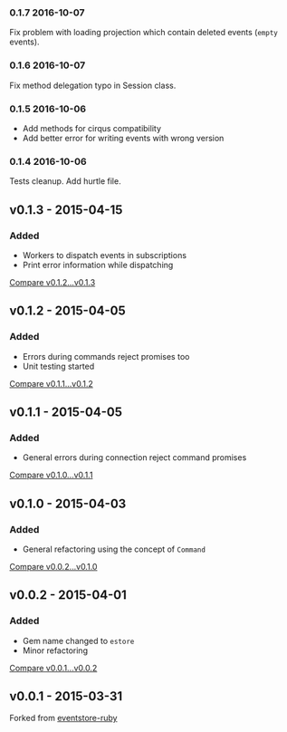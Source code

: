 ### 0.1.7 2016-10-07
Fix problem with loading projection which contain deleted events (`empty` events).


### 0.1.6 2016-10-07
Fix method delegation typo in Session class.


### 0.1.5 2016-10-06
* Add methods for cirqus compatibility
* Add better error for writing events with wrong version


### 0.1.4 2016-10-06
Tests cleanup. Add hurtle file.


## v0.1.3 - 2015-04-15
### Added
* Workers to dispatch events in subscriptions
* Print error information while dispatching

[Compare v0.1.2...v0.1.3](https://github.com/eventstore-rb/estore/compare/v0.1.2...v0.1.3)

## v0.1.2 - 2015-04-05
### Added
* Errors during commands reject promises too
* Unit testing started

[Compare v0.1.1...v0.1.2](https://github.com/eventstore-rb/estore/compare/v0.1.1...v0.1.2)

## v0.1.1 - 2015-04-05
### Added
* General errors during connection reject command promises

[Compare v0.1.0...v0.1.1](https://github.com/eventstore-rb/estore/compare/v0.1.0...v0.1.1)

## v0.1.0 - 2015-04-03
### Added
* General refactoring using the concept of `Command`

[Compare v0.0.2...v0.1.0](https://github.com/eventstore-rb/estore/compare/v0.0.2...v0.1.0)

## v0.0.2 - 2015-04-01
### Added
* Gem name changed to `estore`
* Minor refactoring

[Compare v0.0.1...v0.0.2](https://github.com/eventstore-rb/estore/compare/v0.0.1...v0.0.2)

## v0.0.1 - 2015-03-31
Forked from [eventstore-ruby](https://github.com/mathieuravaux/eventstore-ruby)
